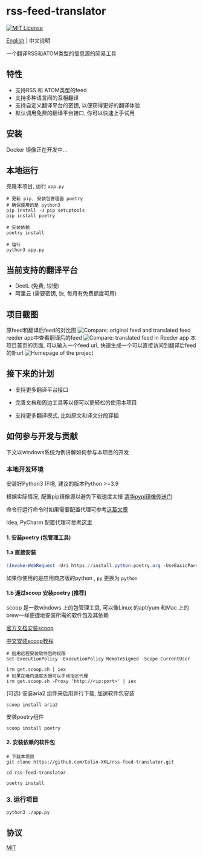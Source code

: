 # rss-feed-translator

[![MIT License](https://img.shields.io/badge/License-MIT-green.svg)](https://choosealicense.com/licenses/mit/)

[English](./README.md) | 中文说明

一个翻译RSS和ATOM类型的信息源的简易工具

## 特性

- 支持RSS 和 ATOM类型的feed
- 支持多种语言间的互相翻译
- 支持自定义翻译平台的密钥, 以便获得更好的翻译体验
- 默认调用免费的翻译平台接口, 你可以快速上手试用

## 安装

Docker 镜像正在开发中...

## 本地运行

克隆本项目, 运行 `app.py`

```shell
# 更新 pip, 安装包管理器 poetry
# 确保使用的是 python3
pip install -U pip setuptools
pip install poetry

# 安装依赖
poetry install

# 运行
python3 app.py
```

## 当前支持的翻译平台

- DeelL (免费, 较慢)
- 阿里云 (需要密钥, 快, 每月有免费额度可用)

## 项目截图

原feed和翻译后feed的对比图
![Compare: original feed and translated feed](https://blog-1301127393.file.myqcloud.com/BlogImgs/202305140149482.png)
reeder app中查看翻译后的feed
![Compare: translated feed in Reeder app](https://blog-1301127393.file.myqcloud.com/BlogImgs/202305140149484.png)
本项目首页的页面, 可以输入一个feed url, 快速生成一个可以直接访问到翻译后feed 的新url
![Homepage of the project](https://blog-1301127393.file.myqcloud.com/BlogImgs/202305140149485.png)

## 接下来的计划

- 支持更多翻译平台接口

- 完善文档和周边工具等以便可以更轻松的使用本项目

- 支持更多翻译模式, 比如原文和译文分段穿插

## 如何参与开发与贡献

下文以windows系统为例讲解如何参与本项目的开发

### 本地开发环境

安装好Python3 环境, 建议的版本Python >=3.9  

根据实际情况, 配置pip镜像源以避免下载速度太慢  [清华pypi镜像传送门](https://mirrors.tuna.tsinghua.edu.cn/help/pypi/)

命令行运行命令时如果需要配置代理可参考[这篇文章](https://juejin.cn/post/7130206938919927838)

Idea, PyCharm 配置代理可[参考这里](https://learnku.com/articles/47061)

#### 1. 安装poetry (包管理工具)
#### 1.a 直接安装
```powershell
(Invoke-WebRequest -Uri https://install.python-poetry.org -UseBasicParsing).Content | py -
```

如果你使用的是应用商店版的python ,  `py` 更换为 `python`

#### 1.b 通过scoop 安装poetry [推荐]

scoop 是一款windows 上的包管理工具, 可以像Linux 的apt/yum 和Mac 上的brew一样便捷地安装所需的软件包及其依赖

[官方文档安装scoop](https://github.com/ScoopInstaller/Install#readme)

[中文安装scoop教程](https://sspai.com/post/52496)

```shell
# 启用远程安装软件包的权限
Set-ExecutionPolicy -ExecutionPolicy RemoteSigned -Scope CurrentUser

irm get.scoop.sh | iex
# 如果在墙内速度太慢可以手动指定代理
irm get.scoop.sh -Proxy 'http://<ip:port>' | iex
```

(可选) 安装aria2 组件来启用并行下载, 加速软件包安装
```shell
scoop install aria2
```

安装poetry组件

```shell
scoop install poetry
```

#### 2. 安装依赖的软件包

```shell
# 下载本项目
git clone https://github.com/Colin-XKL/rss-feed-translator.git

cd rss-feed-translator

poetry install
```
### 3. 运行项目
```shell
python3 ./app.py
```


## 协议

[MIT](https://choosealicense.com/licenses/mit/)

